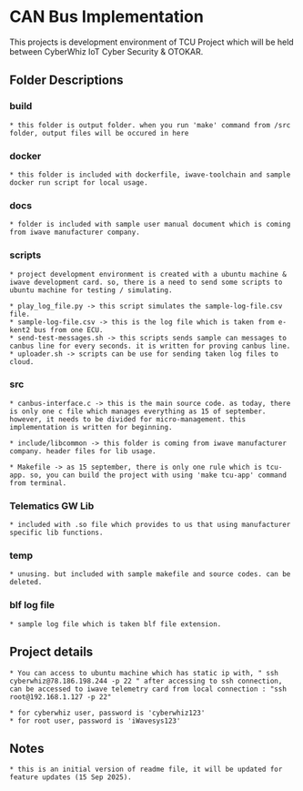 # CAN Bus Implementation

This projects is development environment of TCU Project which will be held between CyberWhiz IoT Cyber Security & OTOKAR.

## Folder Descriptions

### build
    * this folder is output folder. when you run 'make' command from /src folder, output files will be occured in here

### docker
    * this folder is included with dockerfile, iwave-toolchain and sample docker run script for local usage.

### docs
    * folder is included with sample user manual document which is coming from iwave manufacturer company.

### scripts
    * project development environment is created with a ubuntu machine & iwave development card. so, there is a need to send some scripts to ubuntu machine for testing / simulating.

    * play_log_file.py -> this script simulates the sample-log-file.csv file.
    * sample-log-file.csv -> this is the log file which is taken from e-kent2 bus from one ECU.
    * send-test-messages.sh -> this scripts sends sample can messages to canbus line for every seconds. it is written for proving canbus line.
    * uploader.sh -> scripts can be use for sending taken log files to cloud.

### src
    * canbus-interface.c -> this is the main source code. as today, there is only one c file which manages everything as 15 of september. however, it needs to be divided for micro-management. this implementation is written for beginning.

    * include/libcommon -> this folder is coming from iwave manufacturer company. header files for lib usage.

    * Makefile -> as 15 september, there is only one rule which is tcu-app. so, you can build the project with using 'make tcu-app' command from terminal.

### Telematics GW Lib
    * included with .so file which provides to us that using manufacturer specific lib functions.

### temp
    * unusing. but included with sample makefile and source codes. can be deleted.

### blf log file
    * sample log file which is taken blf file extension.

## Project details
    * You can access to ubuntu machine which has static ip with, " ssh cyberwhiz@78.186.198.244 -p 22 " after accessing to ssh connection, can be accessed to iwave telemetry card from local connection : "ssh root@192.168.1.127 -p 22"

    * for cyberwhiz user, password is 'cyberwhiz123'
    * for root user, password is 'iWavesys123'

## Notes
    * this is an initial version of readme file, it will be updated for feature updates (15 Sep 2025).
